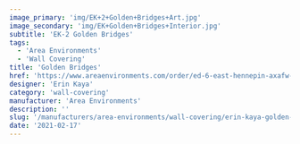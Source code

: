 ```yaml
---
image_primary: 'img/EK+2+Golden+Bridges+Art.jpg'
image_secondary: 'img/EK+Golden+Bridges+Interior.jpg'
subtitle: 'EK-2 Golden Bridges'
tags:
  - 'Area Environments'
  - 'Wall Covering'
title: 'Golden Bridges'
href: 'https://www.areaenvironments.com/order/ed-6-east-hennepin-axafw-f6dsg'
designer: 'Erin Kaya'
category: 'wall-covering'
manufacturer: 'Area Environments'
description: ''
slug: '/manufacturers/area-environments/wall-covering/erin-kaya-golden-bridges'
date: '2021-02-17'
---
```

